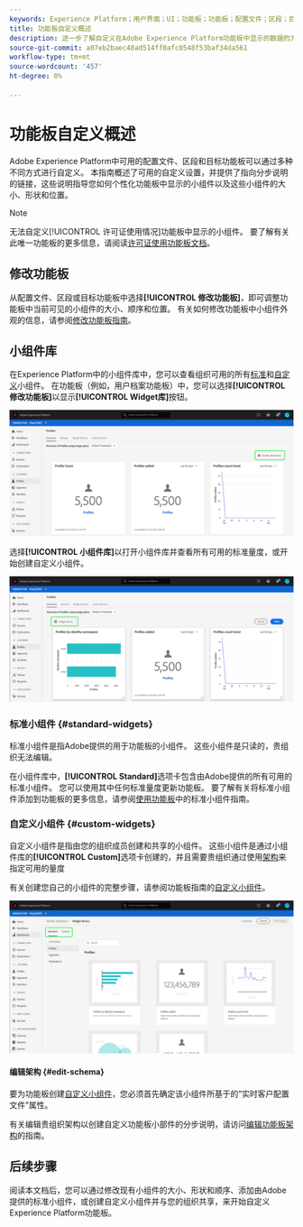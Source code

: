 ```yaml
---
keywords: Experience Platform；用户界面；UI；功能板；功能板；配置文件；区段；目标
title: 功能板自定义概述
description: 进一步了解自定义在Adobe Experience Platform功能板中显示的数据的方式。
source-git-commit: a07eb2baec48ad514ff0afc0548f53baf34da561
workflow-type: tm+mt
source-wordcount: '457'
ht-degree: 0%

---
```



# 功能板自定义概述

Adobe Experience Platform中可用的配置文件、区段和目标功能板可以通过多种不同方式进行自定义。 本指南概述了可用的自定义设置，并提供了指向分步说明的链接，这些说明指导您如何个性化功能板中显示的小组件以及这些小组件的大小、形状和位置。

>[!NOTE]
>
>无法自定义[!UICONTROL 许可证使用情况]功能板中显示的小组件。 要了解有关此唯一功能板的更多信息，请阅读[许可证使用功能板文档](../guides/license-usage.md)。

## 修改功能板

从配置文件、区段或目标功能板中选择&#x200B;**[!UICONTROL 修改功能板]**，即可调整功能板中当前可见的小组件的大小、顺序和位置。 有关如何修改功能板中小组件外观的信息，请参阅[修改功能板指南](modify.md)。

## 小组件库

在Experience Platform中的小组件库中，您可以查看组织可用的所有[标准](#standard-widgets)和[自定义](#custom-widgets)小组件。 在功能板（例如，用户档案功能板）中，您可以选择&#x200B;**[!UICONTROL 修改功能板]**&#x200B;以显示&#x200B;**[!UICONTROL Widget库]**&#x200B;按钮。

![](../images/customization/modify-dashboard.png)

选择&#x200B;**[!UICONTROL 小组件库]**&#x200B;以打开小组件库并查看所有可用的标准量度，或开始创建自定义小组件。

![](../images/customization/widget-library-button.png)

### 标准小组件 {#standard-widgets}

标准小组件是指Adobe提供的用于功能板的小组件。 这些小组件是只读的，贵组织无法编辑。

在小组件库中，**[!UICONTROL Standard]**&#x200B;选项卡包含由Adobe提供的所有可用的标准小组件。 您可以使用其中任何标准量度更新功能板。 要了解有关将标准小组件添加到功能板的更多信息，请参阅[使用功能板](standard-widgets.md)中的标准小组件指南。

### 自定义小组件 {#custom-widgets}

自定义小组件是指由您的组织成员创建和共享的小组件。 这些小组件是通过小组件库的&#x200B;**[!UICONTROL Custom]**&#x200B;选项卡创建的，并且需要贵组织通过使用[架构](#edit-schema)来指定可用的量度

有关创建您自己的小组件的完整步骤，请参阅功能板指南的[自定义小组件](custom-widgets.md)。

![](../images/customization/widget-library.png)

#### 编辑架构 {#edit-schema}

要为功能板创建[自定义小组件](#custom-widgets)，您必须首先确定该小组件所基于的“实时客户配置文件”属性。

有关编辑贵组织架构以创建自定义功能板小部件的分步说明，请访问[编辑功能板架构](edit-schema.md)的指南。

## 后续步骤

阅读本文档后，您可以通过修改现有小组件的大小、形状和顺序、添加由Adobe提供的标准小组件，或创建自定义小组件并与您的组织共享，来开始自定义Experience Platform功能板。
